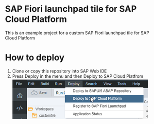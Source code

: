 # SAP Fiori launchpad tile for SAP Cloud Platform
This is an example project for a custom SAP Fiori launchpad tile for SAP Cloud Platform

# How to deploy
1. Clone or copy this repository into SAP Web IDE
2. Press Deploy in the menu and then Deploy to SAP Cloud Platfrom
![Press Deploy in the menu and then Deploy to SAP Cloud Platfrom](docs/1.1-deploy.png "Press Deploy in the menu and then Deploy to SAP Cloud Platfrom")